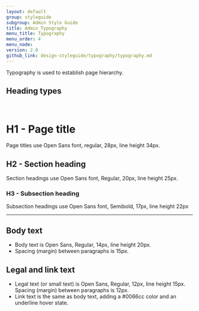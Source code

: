 ```yaml
---
layout: default
group: styleguide
subgroup: Admin Style Guide
title: Admin Typography
menu_title: Typography
menu_order: 4
menu_node:
version: 2.0
github_link: design-styleguide/typography/typography.md
---
```


Typography is used to establish page hierarchy.

<h2 id="headings">Heading types</h2>
<br>
<h1>H1 - Page title</h1>

Page titles use Open Sans font, regular, 28px, line height 34px.

<h2>H2 - Section heading</h2>

Section headings use Open Sans font, Regular, 20px, line height 25px.

<h3>H3 - Subsection heading</h3>

Subsection headings use Open Sans font, Semibold, 17px, line height 22px

---

<h2 id="bodytext">Body text</h2>

<ul>
	<li>Body text is Open Sans, Regular, 14px, line height 20px.</li>
	<li>Spacing (margin) between paragraphs is 15px.</li>
</ul>


<h2 id="legaltext">Legal and link text</h2>

<ul>
	<li>Legal text (or small text) is Open Sans, Regular, 12px, line height 15px. Spacing (margin) between paragraphs is 12px.</li>
	<li>Link text is the same as body text, adding a #0066cc color and an underline hover state.</li>
</ul>
